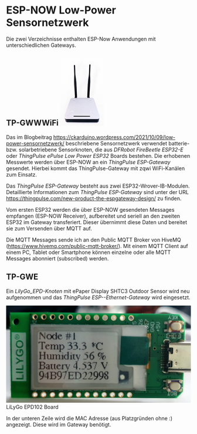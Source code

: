 # ESP-NOW Low-Power Sensornetzwerk

Die zwei Verzeichnisse enthalten ESP-Now Anwendungen mit unterschiedlichen Gateways.

## TP-GWWWiFi    <img src="https://github.com/ckuehnel/Arduino2023/blob/main/ESP-NOW/TP-GEWiFi/TP-GWWiFi.jpg"> 
Das im Blogbeitrag https://ckarduino.wordpress.com/2021/10/09/low-power-sensornetzwerk/ beschriebene Sensornetzwerk verwendet batterie- bzw. solarbetriebene Sensorknoten, 
die aus *DFRobot FireBeetle ESP32-E* oder *ThingPulse ePulse Low Power ESP32* Boards bestehen. Die erhobenen Messwerte werden über ESP-NOW an ein *ThingPulse ESP-Gateway* gesendet.
Hierbei kommt das ThingPulse-Gateway mit zqwi WiFi-Kanälen zum Einsatz.

Das *ThingPulse ESP-Gateway* besteht aus zwei ESP32-Wrover-IB-Modulen. Detaillierte Informationen zum *ThingPulse ESP-Gateway* sind unter der URL 
https://thingpulse.com/new-product-the-espgateway-design/ zu finden.

Vom ersten ESP32 werden die über ESP-NOW gesendeten Messages empfangen (ESP-NOW Receiver), aufbereitet und seriell an den zweiten ESP32 im Gateway transferiert. 
Dieser übernimmt diese Daten und bereitet sie zum Versenden über MQTT auf.

Die MQTT Messages sende ich an den Public MQTT Broker von HiveMQ (https://www.hivemq.com/public-mqtt-broker/). Mit einem MQTT Client auf einem PC, Tablet oder Smartphone 
können einzelne oder alle MQTT Messages abonniert (subscribed) werden.

## TP-GWE
Ein *LilyGo_EPD-Knoten* mit ePaper Display SHTC3 Outdoor Sensor wird neu aufgenommen und das *ThingPulse ESP--Ethernet-Gateway* wird eingesetzt.

<img src="https://github.com/ckuehnel/Arduino2023/blob/main/ESP-NOW/TP-GWE/LilyGo_EPD_Node.jpg">LiLyGo EPD102 Board

In der unteren Zeile wird die MAC Adresse (aus Platzgründen ohne :) angezeigt. Diese wird im Gateway benötigt.
